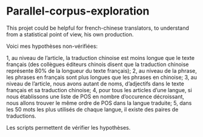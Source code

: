 # Parallel-corpus-exploration
This projet could be helpful for french-chinese translators, to understand from a statistical point of view, his own production.

Voici mes hypothèses non-vérifiées:

1, au niveau de l’article, la traduction chinoise est moins longue que le texte français (des collègues éditeurs chinois disent que la traduction chinoise représente 80% de la longueur du texte français);
2, au niveau de la phrase, les phrases en français sont plus longues que les phrases en chinoise;
3, au niveau de l’article, nous avons autant de noms, d’adjectifs dans le texte français et sa traduction chinoise;
4, pour tous les articles d’une langue, si nous établissons une liste de POS en nombre d’occurence décroissant, nous allons trouver le même ordre de POS dans la langue traduite;
5, dans les 50 mots les plus utilisés de chaque langue, il existe des paires de traductions.

Les scripts permettent de vérifier les hypothèses.

